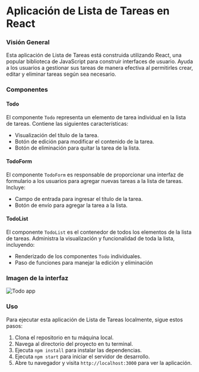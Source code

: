 # Aplicación de Lista de Tareas en React

### Visión General

Esta aplicación de Lista de Tareas está construida utilizando React, una popular biblioteca de JavaScript para construir interfaces de usuario. Ayuda a los usuarios a gestionar sus tareas de manera efectiva al permitirles crear, editar y eliminar tareas según sea necesario.

### Componentes

#### Todo

El componente `Todo` representa un elemento de tarea individual en la lista de tareas. Contiene las siguientes características:

- Visualización del título de la tarea.
- Botón de edición para modificar el contenido de la tarea.
- Botón de eliminación para quitar la tarea de la lista.

#### TodoForm

El componente `TodoForm` es responsable de proporcionar una interfaz de formulario a los usuarios para agregar nuevas tareas a la lista de tareas. Incluye:

- Campo de entrada para ingresar el título de la tarea.
- Botón de envío para agregar la tarea a la lista.

#### TodoList

El componente `TodoList` es el contenedor de todos los elementos de la lista de tareas. Administra la visualización y funcionalidad de toda la lista, incluyendo:

- Renderizado de los componentes `Todo` individuales.
- Paso de funciones para manejar la edición y eliminación

### Imagen de la interfaz

![Todo app](./src/captura.png)


### Uso

Para ejecutar esta aplicación de Lista de Tareas localmente, sigue estos pasos:

1. Clona el repositorio en tu máquina local.
2. Navega al directorio del proyecto en tu terminal.
3. Ejecuta `npm install` para instalar las dependencias.
4. Ejecuta `npm start` para iniciar el servidor de desarrollo.
5. Abre tu navegador y visita `http://localhost:3000` para ver la aplicación.
